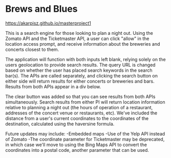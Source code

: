# Brews and Blues

https://akarpisz.github.io/masterproject1

This is a search engine for those looking to plan a night out. Using the Zomato API and the Ticketmaster API, a user can click "allow" in the location access prompt, and receive information about the breweries and concerts closest to them. 

The application will function with both inputs left blank, relying solely on the users geolocation to provide search results. The query URL is changed based on whether the user has placed search keywords in the search bar(s). The APIs are called separately, and clicking the search button on either side will return results for either concerts or breweries and bars. Results from both APIs appear in a div below. 

The clear button was added so that you can see results from both APIs simultaneously. Search results from either PI will return location information relative to planning a night out (the hours of operation of a restaurant, addresses of the concert venue or restaurants, etc). We've included the distance from a user's current coordinates to the coordinates of the destination, calculated using the haversine formula. 

Future updates may include:
-Embedded maps
-Use of the Yelp API instead of Zomato
-The coordinate parameter for Ticketmaster may be deprecated, in which case we'll move to using the Bing Maps API to convert the coordinates into a postal code, another parameter that can be used.

